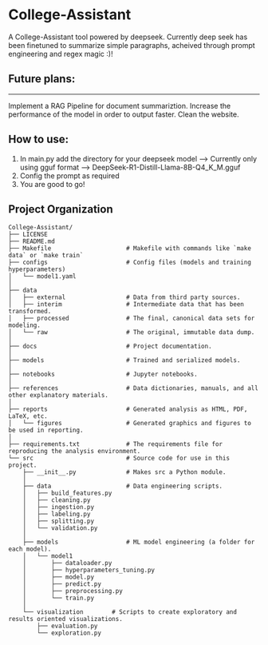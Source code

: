 # College-Assistant

A College-Assistant tool powered by deepseek.
Currently deep seek has been finetuned to summarize simple paragraphs, acheived through prompt engineering and regex magic :)!

## Future plans:

---

Implement a RAG Pipeline for document summariztion.
Increase the performance of the model in order to output faster.
Clean the website.

## How to use:

1. In main.py add the directory for your deepseek model --> Currently only using gguf format --> DeepSeek-R1-Distill-Llama-8B-Q4_K_M.gguf
2. Config the prompt as required
3. You are good to go!

## Project Organization

```
College-Assistant/
├── LICENSE
├── README.md
├── Makefile                     # Makefile with commands like `make data` or `make train`
├── configs                      # Config files (models and training hyperparameters)
│   └── model1.yaml
│
├── data
│   ├── external                 # Data from third party sources.
│   ├── interim                  # Intermediate data that has been transformed.
│   ├── processed                # The final, canonical data sets for modeling.
│   └── raw                      # The original, immutable data dump.
│
├── docs                         # Project documentation.
│
├── models                       # Trained and serialized models.
│
├── notebooks                    # Jupyter notebooks.
│
├── references                   # Data dictionaries, manuals, and all other explanatory materials.
│
├── reports                      # Generated analysis as HTML, PDF, LaTeX, etc.
│   └── figures                  # Generated graphics and figures to be used in reporting.
│
├── requirements.txt             # The requirements file for reproducing the analysis environment.
└── src                          # Source code for use in this project.
    ├── __init__.py              # Makes src a Python module.
    │
    ├── data                     # Data engineering scripts.
    │   ├── build_features.py
    │   ├── cleaning.py
    │   ├── ingestion.py
    │   ├── labeling.py
    │   ├── splitting.py
    │   └── validation.py
    │
    ├── models                   # ML model engineering (a folder for each model).
    │   └── model1
    │       ├── dataloader.py
    │       ├── hyperparameters_tuning.py
    │       ├── model.py
    │       ├── predict.py
    │       ├── preprocessing.py
    │       └── train.py
    │
    └── visualization        # Scripts to create exploratory and results oriented visualizations.
        ├── evaluation.py
        └── exploration.py
```
